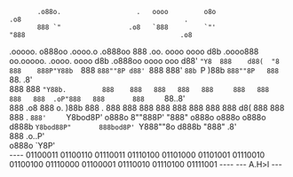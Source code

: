 
           .o88o.                   .   oooo         o8o                 .o8                                         .               
           888 `"                 .o8   `888         `"'                "888                                       .o8               
 .ooooo.  o888oo   .oooo.o      .o888oo  888 .oo.   oooo  oooo d8b  .oooo888       oo.ooooo.   .oooo.   oooo d8b .o888oo oooo    ooo 
d88' `"Y8  888    d88(  "8        888    888P"Y88b  `888  `888""8P d88' `888        888' `88b `P  )88b  `888""8P   888    `88.  .8'  
888        888    `"Y88b.         888    888   888   888   888     888   888        888   888  .oP"888   888       888     `88..8'   
888   .o8  888    o.  )88b        888 .  888   888   888   888     888   888        888   888 d8(  888   888       888 .    `888'    
`Y8bod8P' o888o   8""888P'        "888" o888o o888o o888o d888b    `Y8bod88P"       888bod8P' `Y888""8o d888b      "888"     .8'     
                                                                                    888                                  .o..P'      
                                                                                   o888o                                 `Y8P'       
---- 01100011 01100110 01110011  01110100 01101000 01101001 01110010 01100100  01110000 01100001 01110010 01110100 01111001 ----
                                                     --- A.H>l ---

